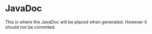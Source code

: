 JavaDoc  
=======

This is where the JavaDoc will be placed when generated. However it should not be commited.
